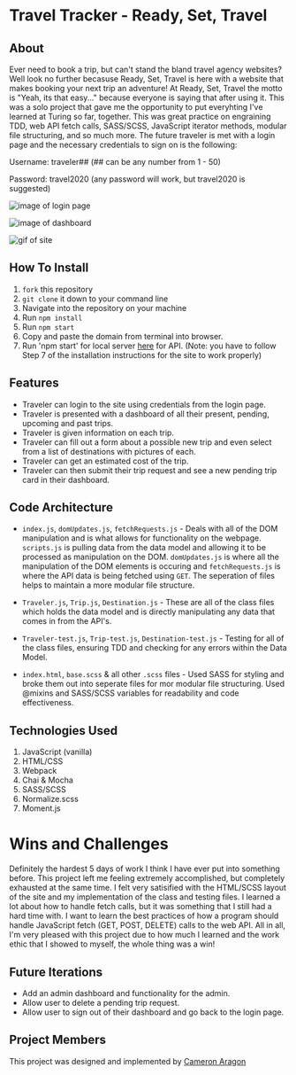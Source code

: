 # Travel Tracker - Ready, Set, Travel

## About
Ever need to book a trip, but can't stand the bland travel agency websites? Well look no further becasuse Ready, Set, Travel is here with a website that makes booking your next trip an adventure! At Ready, Set, Travel the motto is "Yeah, its that easy..." because everyone is saying that after using it. This was a solo project that gave me the opportunity to put everyhting I've learned at Turing so far, together. This was great practice on engraining TDD, web API fetch calls, SASS/SCSS, JavaScript iterator methods, modular file structuring, and so much more. The future traveler is met with a login page and the necessary credentials to sign on is the following:

Username: traveler## (## can be any number from 1 - 50)

Password: travel2020 (any password will work, but travel2020 is suggested)


![image of login page](https://i.gyazo.com/a820964a3af20ba16ad420ad7c55d449.jpg)

![image of dashboard](https://i.gyazo.com/c6264efc25b895c4d0d42516153ee325.jpg)

![gif of site](https://media.giphy.com/media/wdnFDp3YX1Qkxpg8xs/giphy.gif)

## How To Install
1. `fork` this repository
2. `git clone` it down to your command line
3. Navigate into the repository on your machine
4. Run `npm install`
5. Run `npm start`
6. Copy and paste the domain from terminal into browser.
7. Run 'npm start' for local server [here](https://github.com/turingschool-examples/travel-tracker-api) for API.
(Note: you have to follow Step 7 of the installation instructions for the site to work properly)

## Features
  * Traveler can login to the site using credentials from the login page.
  * Traveler is presented with a dashboard of all their present, pending, upcoming and past trips.
  * Traveler is given information on each trip.
  * Traveler can fill out a form about a possible new trip and even select from a list of destinations with pictures of each.
  * Traveler can get an estimated cost of the trip.
  * Traveler can then submit their trip request and see a new pending trip card in their dashboard.
  
## Code Architecture
  * `index.js`, `domUpdates.js`, `fetchRequests.js` - Deals with all of the DOM manipulation and is what allows for functionality on the webpage. `scripts.js` is pulling data from the data model and allowing it to be processed as manipulation on the DOM. `domUpdates.js` is where all the manipulation of the DOM elements is occuring and `fetchRequests.js` is where the API data is being fetched using `GET`. The seperation of files helps to maintain a more modular file structure.
  
  * `Traveler.js`, `Trip.js`, `Destination.js` - These are all of the class files which holds the data model and is directly manipulating any data that comes in from the API's.
  
  * `Traveler-test.js`, `Trip-test.js`, `Destination-test.js` - Testing for all of the class files, ensuring TDD and checking for any errors within the Data Model.
  
  * `index.html`, `base.scss` & all other `.scss` files - Used SASS for styling and broke them out into seperate files for mor modular file structuring. Used @mixins and SASS/SCSS variables for readability and code effectiveness.
  
## Technologies Used
1. JavaScript (vanilla)
2. HTML/CSS
3. Webpack
4. Chai & Mocha
5. SASS/SCSS
6. Normalize.scss
7. Moment.js

# Wins and Challenges
Definitely the hardest 5 days of work I think I have ever put into something before. This project left me feeling extremely accomplished, but completely exhausted at the same time. I felt very satisified with the HTML/SCSS layout of the site and my implementation of the class and testing files. I learned a lot about how to handle fetch calls, but it was something that I still had a hard time with. I want to learn the best practices of how a program should handle JavaScript fetch (GET, POST, DELETE) calls to the web API. All in all, I'm very pleased with this project due to how much I learned and the work ethic that I showed to myself, the whole thing was a win! 

## Future Iterations
 * Add an admin dashboard and functionality for the admin.
 * Allow user to delete a pending trip request.
 * Allow user to sign out of their dashboard and go back to the login page.

## Project Members
This project was designed and implemented by [Cameron Aragon](https://github.com/caragon4695) 


